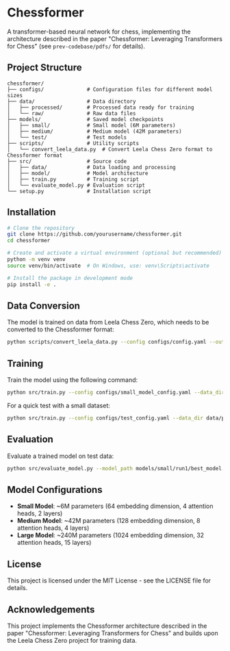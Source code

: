# Chessformer

A transformer-based neural network for chess, implementing the architecture described in the paper "Chessformer: Leveraging Transformers for Chess" (see `prev-codebase/pdfs/` for details).

## Project Structure

```
chessformer/
├── configs/              # Configuration files for different model sizes
├── data/                 # Data directory
│   ├── processed/        # Processed data ready for training
│   └── raw/              # Raw data files
├── models/               # Saved model checkpoints
│   ├── small/            # Small model (6M parameters)
│   ├── medium/           # Medium model (42M parameters)
│   └── test/             # Test models
├── scripts/              # Utility scripts
│   └── convert_leela_data.py  # Convert Leela Chess Zero format to Chessformer format
├── src/                  # Source code
│   ├── data/             # Data loading and processing
│   ├── model/            # Model architecture
│   ├── train.py          # Training script
│   └── evaluate_model.py # Evaluation script
└── setup.py              # Installation script
```

## Installation

```bash
# Clone the repository
git clone https://github.com/yourusername/chessformer.git
cd chessformer

# Create and activate a virtual environment (optional but recommended)
python -m venv venv
source venv/bin/activate  # On Windows, use: venv\Scripts\activate

# Install the package in development mode
pip install -e .
```

## Data Conversion

The model is trained on data from Leela Chess Zero, which needs to be converted to the Chessformer format:

```bash
python scripts/convert_leela_data.py --config configs/config.yaml --output data/processed
```

## Training

Train the model using the following command:

```bash
python src/train.py --config configs/small_model_config.yaml --data_dir data/processed --output_dir models/small/run1
```

For a quick test with a small dataset:

```bash
python src/train.py --config configs/test_config.yaml --data_dir data/processed --output_dir models/test/test_run --test_only
```

## Evaluation

Evaluate a trained model on test data:

```bash
python src/evaluate_model.py --model_path models/small/run1/best_model.pt --data_dir data/processed/test --batch_size 16
```

## Model Configurations

- **Small Model**: ~6M parameters (64 embedding dimension, 4 attention heads, 2 layers)
- **Medium Model**: ~42M parameters (128 embedding dimension, 8 attention heads, 4 layers)
- **Large Model**: ~240M parameters (1024 embedding dimension, 32 attention heads, 15 layers)

## License

This project is licensed under the MIT License - see the LICENSE file for details.

## Acknowledgements

This project implements the Chessformer architecture described in the paper "Chessformer: Leveraging Transformers for Chess" and builds upon the Leela Chess Zero project for training data.
